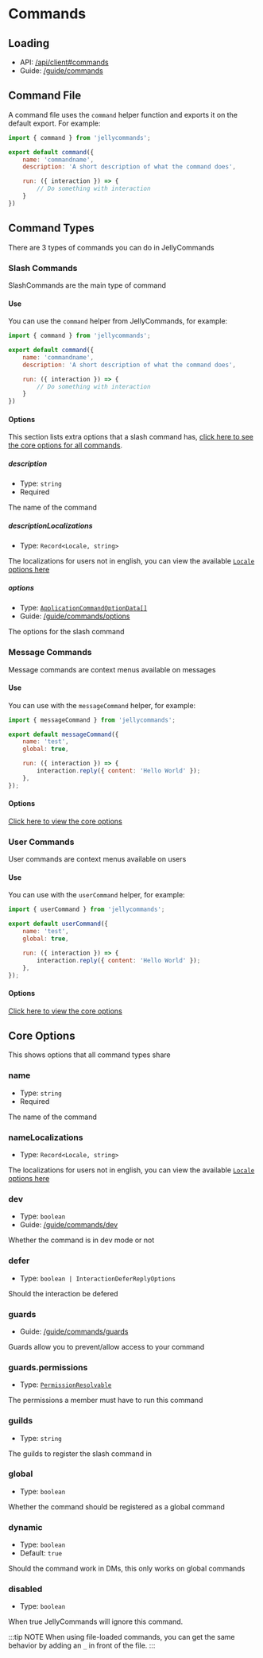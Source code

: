 # Commands

## Loading

- API: [/api/client#commands](/api/client#commands)
- Guide: [/guide/commands](/guide/commands) 

## Command File

A command file uses the `command` helper function and exports it on the default export. For example:

```js
import { command } from 'jellycommands';

export default command({
    name: 'commandname',
    description: 'A short description of what the command does',

    run: ({ interaction }) => {
        // Do something with interaction
    }
})
```

## Command Types

There are 3 types of commands you can do in JellyCommands

### Slash Commands

SlashCommands are the main type of command

#### Use

You can use the `command` helper from JellyCommands, for example:

```js
import { command } from 'jellycommands';

export default command({
    name: 'commandname',
    description: 'A short description of what the command does',

    run: ({ interaction }) => {
        // Do something with interaction
    }
})
```

#### Options

This section lists extra options that a slash command has, [click here to see the core options for all commands](#core-options).

##### description

- Type: `string`
- Required

The name of the command

##### descriptionLocalizations

- Type: `Record<Locale, string>`

The localizations for users not in english, you can view the available [`Locale` options here](https://discord.js.org/#/docs/discord.js/main/typedef/Locale)

##### options

- Type: [`ApplicationCommandOptionData[]`](https://discord.js.org/#/docs/discord.js/main/typedef/ApplicationCommandOption)
- Guide: [/guide/commands/options](/guide/commands/options)

The options for the slash command

<!-- TODO document autocomplete -->

### Message Commands 

Message commands are context menus available on messages

#### Use

You can use with the `messageCommand` helper, for example:

```js
import { messageCommand } from 'jellycommands';

export default messageCommand({
    name: 'test',
    global: true,

    run: ({ interaction }) => {
        interaction.reply({ content: 'Hello World' });
    },
});

```

#### Options

[Click here to view the core options](#core-options)

### User Commands 

User commands are context menus available on users

#### Use

You can use with the `userCommand` helper, for example:

```js
import { userCommand } from 'jellycommands';

export default userCommand({
    name: 'test',
    global: true,

    run: ({ interaction }) => {
        interaction.reply({ content: 'Hello World' });
    },
});

```

#### Options

[Click here to view the core options](#core-options)


## Core Options

This shows options that all command types share

### name

- Type: `string`
- Required

The name of the command

### nameLocalizations

- Type: `Record<Locale, string>`

The localizations for users not in english, you can view the available [`Locale` options here](https://discord.js.org/#/docs/discord.js/main/typedef/Locale)

### dev

- Type: `boolean`
- Guide: [/guide/commands/dev](/guide/commands/dev)

Whether the command is in dev mode or not

### defer

- Type: `boolean | InteractionDeferReplyOptions`

Should the interaction be defered

### guards

- Guide: [/guide/commands/guards](/guide/commands/guards)

Guards allow you to prevent/allow access to your command

### guards.permissions

- Type: [`PermissionResolvable`](https://discord.js.org/#/docs/discord.js/main/typedef/PermissionResolvable)

The permissions a member must have to run this command

### guilds

- Type: `string`

The guilds to register the slash command in

### global

- Type: `boolean`

Whether the command should be registered as a global command

### dynamic

- Type: `boolean`
- Default: `true`

Should the command work in DMs, this only works on global commands

### disabled

- Type: `boolean`

When true JellyCommands will ignore this command.

:::tip NOTE
When using file-loaded commands, you can get the same behavior by adding an `_` in front of the file.
:::
